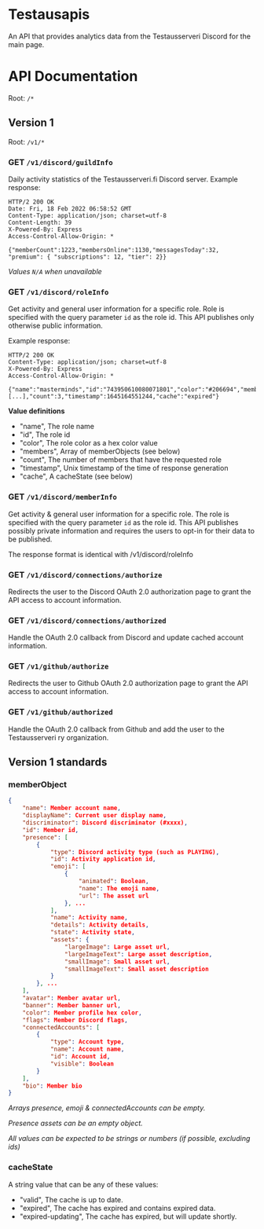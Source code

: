 # Testausapis
An API that provides analytics data from the Testausserveri Discord for the main page.

# API Documentation
Root: `/*`

## Version 1
Root: `/v1/*`

### GET `/v1/discord/guildInfo`
Daily activity statistics of the Testausserveri.fi Discord server.
Example response:

```http
HTTP/2 200 OK
Date: Fri, 18 Feb 2022 06:58:52 GMT
Content-Type: application/json; charset=utf-8
Content-Length: 39
X-Powered-By: Express
Access-Control-Allow-Origin: *

{"memberCount":1223,"membersOnline":1130,"messagesToday":32, "premium": { "subscriptions": 12, "tier": 2}}
```

*Values `N/A` when unavailable*

### GET `/v1/discord/roleInfo`
Get activity and general user information for a specific role.
Role is specified with the query parameter `id` as the role id.
This API publishes only otherwise public information.

Example response:

```http
HTTP/2 200 OK
Content-Type: application/json; charset=utf-8
X-Powered-By: Express
Access-Control-Allow-Origin: *

{"name":"masterminds","id":"743950610080071801","color":"#206694","members":[...],"count":3,"timestamp":1645164551244,"cache":"expired"}
```

**Value definitions**
- "name", The role name
- "id", The role id
- "color", The role color as a hex color value
- "members", Array of memberObjects (see below)
- "count", The number of members that have the requested role
- "timestamp", Unix timestamp of the time of response generation
- "cache", A cacheState (see below)

### GET `/v1/discord/memberInfo`
Get activity & general user information for a specific role.
The role is specified with the query parameter `id` as the role id.
This API publishes possibly private information and requires the users to opt-in for their data to be published.

The response format is identical with /v1/discord/roleInfo

### GET `/v1/discord/connections/authorize`
Redirects the user to the Discord OAuth 2.0 authorization page to grant the API access to account information.

### GET `/v1/discord/connections/authorized`
Handle the OAuth 2.0 callback from Discord and update cached account information.

### GET `/v1/github/authorize`
Redirects the user to Github OAuth 2.0 authorization page to grant the API access to account information.

### GET `/v1/github/authorized`
Handle the OAuth 2.0 callback from Github and add the user to the Testausserveri ry organization.

## Version 1 standards

### memberObject
```json
{
    "name": Member account name,
    "displayName": Current user display name,
    "discriminator": Discord discriminator (#xxxx),
    "id": Member id,
    "presence": [
        {
            "type": Discord activity type (such as PLAYING),
            "id": Activity application id,
            "emoji": [
                {
                    "animated": Boolean,
                    "name": The emoji name,
                    "url": The asset url
                }, ...
            ],
            "name": Activity name,
            "details": Activity details,
            "state": Activity state,
            "assets": {
                "largeImage": Large asset url,
                "largeImageText": Large asset description,
                "smallImage": Small asset url,
                "smallImageText": Small asset description
            }
        }, ...
    ],
    "avatar": Member avatar url,
    "banner": Member banner url,
    "color": Member profile hex color,
    "flags": Member Discord flags,
    "connectedAccounts": [
        {
            "type": Account type,
            "name": Account name,
            "id": Account id,
            "visible": Boolean
        }
    ],
    "bio": Member bio
}
```

*Arrays presence, emoji & connectedAccounts can be empty.*

*Presence assets can be an empty object.*

*All values can be expected to be strings or numbers (if possible, excluding ids)*

### cacheState
A string value that can be any of these values:
- "valid", The cache is up to date.
- "expired", The cache has expired and contains expired data.
- "expired-updating", The cache has expired, but will update shortly.
